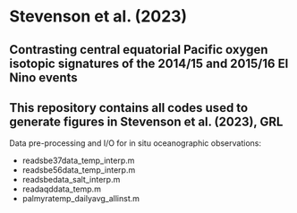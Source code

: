 # Stevenson et al. (2023)
## Contrasting central equatorial Pacific oxygen isotopic signatures of the 2014/15 and 2015/16 El Nino events

This repository contains all codes used to generate figures in Stevenson et al. (2023), GRL
-------------------------------------------

Data pre-processing and I/O for in situ oceanographic observations:

- readsbe37data_temp_interp.m
- readsbe56data_temp_interp.m
- readsbedata_salt_interp.m
- readaqddata_temp.m
- palmyratemp_dailyavg_allinst.m
